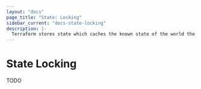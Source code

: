 ```yaml
---
layout: "docs"
page_title: "State: Locking"
sidebar_current: "docs-state-locking"
description: |-
  Terraform stores state which caches the known state of the world the last time Terraform ran.
---
```


# State Locking

TODO
